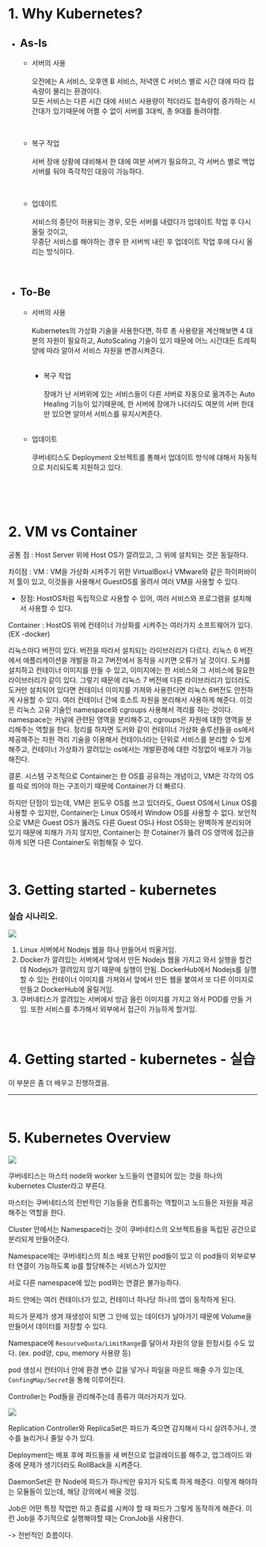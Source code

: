 # 1. Why Kubernetes?

- <h2> As-Is </h2>

  - 서버의 사용<br>  
    오전에는 A 서비스, 오후엔 B 서비스, 저녁엔 C 서비스 별로 시간 대에 따라 접속량이 몰리는 환경이다.  
    모든 서비스는 다른 시간 대에 서비스 사용량이 적더라도 접속량이 증가하는 시간대가 있기때문에 어쩔 수 없이 서버를 3대씩, 총 9대를 돌려야함.

    <br>

  - 복구 작업<br>  
    서버 장애 상황에 대비해서 한 대에 여분 서버가 필요하고, 각 서버스 별로 백업 서버를 둬야 즉각적인 대응이 가능하다.

    <br>

  - 업데이트<br>  
    서비스의 중단이 허용되는 경우, 모든 서버를 내렸다가 업데이트 작업 후 다시 올릴 것이고,  
    무중단 서비스를 해야하는 경우 한 서버씩 내린 후 업데이트 작업 후에 다시 올리는 방식이다.

    <br>

- <h2> To-Be </h2>

  - 서버의 사용<br>  
    Kubernetes의 가상화 기술을 사용한다면, 하루 총 사용량을 계산해보면 4 대분의 자원이 필요하고, AutoScaling 기술이 있기 때문에 어느 시간대든 트레픽양에 따라 알아서 서비스 자원을 변경시켜준다.

    <br>

    - 복구 작업 <br>  
      장애가 난 서버위에 있는 서비스들이 다른 서버로 자동으로 옮겨주는 Auto Healing 기능이 있기때문에, 한 서버에 장애가 나더라도 여분의 서버 한대만 있으면 알아서 서비스를 유지시켜준다.

    <br>

  - 업데이트 <br>  
    쿠버네티스도 Deployment 오브젝트를 통해서 업데이트 방식에 대해서 자동적으로 처리되도록 지원하고 있다.
    <br>

<br>
<br>
<br>

# 2. VM vs Container

공통 점 : Host Server 위에 Host OS가 깔려있고, 그 위에 설치되는 것은 동일하다.

차이점 :
VM : VM을 가상화 시켜주기 위한 VirtualBox나 VMware와 같은 하이퍼바이저 툴이 있고, 이것들을 사용해서 GuestOS를 올려서 여러 VM을 사용할 수 있다.

- 장점: HostOS처럼 독립적으로 사용할 수 있어, 여러 서비스와 프로그램을 설치해서 사용할 수 있다.

Container : HostOS 위에 컨테이너 가상화를 시켜주는 여러가지 소프트웨어가 있다.(EX -docker)

리눅스마다 버전이 있다.
버전을 따라서 설치되는 라이브러리가 다르다.
리눅스 6 버전에서 애플리케이션을 개발을 하고 7버전에서 동작을 시키면 오류가 날 것이다.
도커를 설치하고 컨테이너 이미지를 만들 수 있고, 이미지에는 한 서비스와 그 서비스에 필요한 라이브러리가 같이 있다. 그렇기 때문에 리눅스 7 버전에 다른 라이브러리가 있더라도 도커만 설치되어 있다면 컨테이너 이미지를 가져와 사용한다면 리눅스 6버전도 안전하게 사용할 수 있다. 여러 컨테이너 간에 호스트 자원을 분리해서 사용하게 해준다.
이것은 리눅스 고유 기술인 namespace와 cgroups 사용해서 격리를 하는 것이다.
namespace는 커널에 관련된 영역을 분리해주고, cgroups은 자원에 대한 영역을 분리해주는 역할을 한다.
정리를 하자면 도커와 같이 컨테이너 가상화 솔루션들을 os에서 제공해주는 자원 격리 기술을 이용해서 컨테이너라는 단위로 서비스를 분리할 수 있게 해주고, 컨테이너 가상화가 깔려있는 os에서는 개발환경에 대한 걱정없이 배포가 가능해진다.

결론.
시스템 구조적으로 Container는 한 OS를 공유하는 개념이고,
VM은 각각의 OS를 따로 띄어야 하는 구조이기 때문에 Container가 더 빠르다.

하지만 단점이 있는데, VM은 윈도우 OS를 쓰고 있더라도, Guest OS에서 Linux OS를 사용할 수 있지만, Container는 Linux OS에서 Window OS를 사용할 수 없다.
보안적으로 VM은 Guest OS가 뚫려도 다른 Guest OS나 Host OS와는 완벽하게 분리되어 있기 때문에 피해가 가지 않지만, Container는 한 Cotainer가 뚫려 OS 영역에 접근을 하게 되면 다른 Container도 위험해질 수 있다.

<br>

# 3. Getting started - kubernetes

### 실습 시나리오.

<img src=../image/Getting_started.PNG>

1. Linux 서버에서 Nodejs 웹을 하나 만들어서 띄울거임.
2. Docker가 깔려있는 서버에서 앞에서 만든 Nodejs 웹을 가지고 와서 실행을 할건데 Nodejs가 깔려있지 않기 때문에 실행이 안됨.
   DockerHub에서 Nodejs를 실행할 수 있는 컨테이너 이미지를 가져와서 앞에서 만든 웹을 붙여서 또 다른 이미지로 만들고 DockerHub에 올릴거임.
3. 쿠버네티스가 깔려있는 서버에서 방금 올린 이미지를 가지고 와서 POD를 만들 거임.
   또한 서비스를 추가해서 외부에서 접근이 가능하게 할거임.

<br>

# 4. Getting started - kubernetes - 실습

이 부분은 좀 더 배우고 진행하겠음.

---

<br>

# 5. Kubernetes Overview

<img src=../image/Overview.PNG>

쿠버네티스는 마스터 node와 worker 노드들이 연결되어 있는 것을 하나의 kubernetes Cluster라고 부른다.

마스터는 쿠버네티스의 전반적인 기능들을 컨트롤하는 역할이고 노드들은 자원을 제공해주는 역할을 한다.

Cluster 안에서는 Namespace라는 것이 쿠버네티스의 오브젝트들을 독립된 공간으로 분리되게 만들어준다.

Namespace에는 쿠버네티스의 최소 배포 단위인 pod들이 있고 이 pod들이 외부로부터 연결이 가능하도록 ip를 할당해주는 서비스가 있지만

서로 다른 namespace에 있는 pod와는 연결은 불가능하다.

파드 안에는 여러 컨테이너가 있고, 컨테이너 하나당 하나의 앱이 동작하게 된다.

파드가 문제가 생겨 재생성이 되면 그 안에 있는 데이터가 날아가기 때문에 Volume을 만들어서 데이터를 저장할 수 있다.

Namespace에 `ResourveQuota/LimitRange`를 달아서 자원의 양을 한정시킬 수도 있다. (ex. pod양, cpu, memory 사용량 등)

pod 생성시 컨터이너 안에 환경 변수 값을 넣거나 파일을 마운트 해줄 수가 있는데, `ConfingMap/Secret`을 통해 이루어진다.

Controller는 Pod들을 관리해주는데 종류가 여러가지가 있다.

<img src=../image/controller.PNG>

Replication Controller와 ReplicaSet은 파드가 죽으면 감지해서 다시 살려주거나, 갯수를 늘리거나 줄일 수가 있다.

Deployment는 배포 후에 파드들을 새 버전으로 업글레이드를 해주고, 업그레이드 와중에 문제가 생기더라도 RollBack을 시켜준다.

DaemonSet은 한 Node에 파드가 하나씩만 유지가 되도록 하게 해준다. 이렇게 해야하는 모듈들이 있는데, 해당 강의에서 배울 것임.

Job은 어떤 특정 작업만 하고 종료를 시켜야 할 때 파드가 그렇게 동작하게 해준다. 이런 Job을 주기적으로 실행해야할 때는 CronJob을 사용한다.

-> 전반적인 흐름이다.
